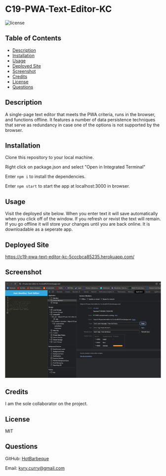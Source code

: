 # C19-PWA-Text-Editor-KC

![license](https://img.shields.io/static/v1?label=License&message=MIT&color=blue)

## Table of Contents

- [Description](#description)
- [Installation](#installation)
- [Usage](#usage)
- [Deployed Site](#deployed-site)
- [Screenshot](#screenshot)
- [Credits](#credits)
- [License](#license)
- [Questions](#questions)


## Description

A single-page text editor that meets the PWA criteria, runs in the browser, and functions offline. It features a number of data persistence techniques that serve as redundancy in case one of the options is not supported by the browser.


## Installation

Clone this repository to your local machine.

Right click on package.json and select "Open in Integrated Terminal"

Enter <code>npm i</code> to install the dependencies.

Enter <code>npm start</code> to start the app at localhost:3000 in browser.

## Usage

Visit the deployed site below. When you enter text it will save automatically when you click off of the window. If you refresh or revist the text will remain. If you go offline it will store your changes until you are back online. It is downloadable as a seperate app.

## Deployed Site

https://c19-pwa-text-editor-kc-5cccbca85235.herokuapp.com/


## Screenshot

![Screenshot](/Assets//Screenshot.PNG)

## Credits

I am the  sole collaborator on the project.

## License

MIT

## Questions

GitHub: [HotBarbeque](https://github.com/HotBarbeque/)

Email: kyry.curry@gmail.com
